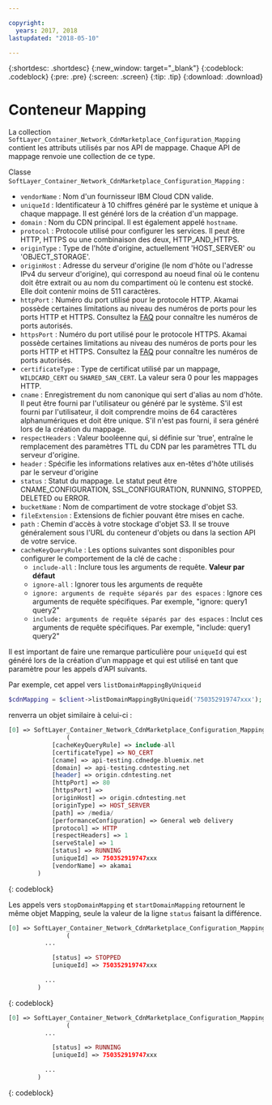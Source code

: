 ```yaml
---

copyright:
  years: 2017, 2018
lastupdated: "2018-05-10"

---
```


{:shortdesc: .shortdesc}
{:new_window: target="_blank"}
{:codeblock: .codeblock}
{:pre: .pre}
{:screen: .screen}
{:tip: .tip}
{:download: .download}  

# Conteneur Mapping  
La collection `SoftLayer_Container_Network_CdnMarketplace_Configuration_Mapping` contient les attributs utilisés par nos API de mappage. Chaque API de mappage renvoie une collection de ce type.

Classe `SoftLayer_Container_Network_CdnMarketplace_Configuration_Mapping` :

* `vendorName` : Nom d'un fournisseur IBM Cloud CDN valide.
* `uniqueId` : Identificateur à 10 chiffres généré par le système et unique à chaque mappage. Il est généré lors de la création d'un mappage.
* `domain` : Nom du CDN principal. Il est également appelé `hostname`.
* `protocol` : Protocole utilisé pour configurer les services. Il peut être HTTP, HTTPS ou une combinaison des deux, HTTP_AND_HTTPS.
* `originType` : Type de l'hôte d'origine, actuellement 'HOST_SERVER' ou 'OBJECT_STORAGE'.
* `originHost` : Adresse du serveur d'origine (le nom d'hôte ou l'adresse IPv4 du serveur d'origine), qui correspond au noeud final où le contenu doit être extrait ou au nom du compartiment où le contenu est stocké. Elle doit contenir moins de 511 caractères.
* `httpPort` :  Numéro du port utilisé pour le protocole HTTP. Akamai possède certaines limitations au niveau des numéros de ports pour les ports HTTP et HTTPS. Consultez la [FAQ](faq.html#are-there-any-restrictions-on-what-http-and-https-port-numbers-are-allowed-for-akamai-) pour connaître les numéros de ports autorisés.
* `httpsPort` :  Numéro du port utilisé pour le protocole HTTPS. Akamai possède certaines limitations au niveau des numéros de ports pour les ports HTTP et HTTPS. Consultez la [FAQ](faq.html#are-there-any-restrictions-on-what-http-and-https-port-numbers-are-allowed-for-akamai-) pour connaître les numéros de ports autorisés.
* `certificateType` : Type de certificat utilisé par un mappage, `WILDCARD_CERT` ou `SHARED_SAN_CERT`. La valeur sera 0 pour les mappages HTTP.
* `cname` : Enregistrement du nom canonique qui sert d'alias au nom d'hôte. Il peut être fourni par l'utilisateur ou généré par le système. S'il est fourni par l'utilisateur, il doit comprendre moins de 64 caractères alphanumériques et doit être unique. S'il n'est pas fourni, il sera généré lors de la création du mappage.
* `respectHeaders` : Valeur booléenne qui, si définie sur 'true', entraîne le remplacement des paramètres TTL du CDN par les paramètres TTL du serveur d'origine.
* `header` : Spécifie les informations relatives aux en-têtes d'hôte utilisés par le serveur d'origine
* `status` : Statut du mappage. Le statut peut être CNAME_CONFIGURATION, SSL_CONFIGURATION, RUNNING, STOPPED, DELETED ou ERROR.
* `bucketName` : Nom de compartiment de votre stockage d'objet S3.
* `fileExtension` : Extensions de fichier pouvant être mises en cache.
* `path` : Chemin d'accès à votre stockage d'objet S3. Il se trouve généralement sous l'URL du conteneur d'objets ou dans la section API de votre service.
* `cacheKeyQueryRule` : Les options suivantes sont disponibles pour configurer le comportement de la clé de cache :
  * `include-all` : Inclure tous les arguments de requête. **Valeur par défaut**
  * `ignore-all` : Ignorer tous les arguments de requête
  * `ignore: arguments de requête séparés par des espaces` : Ignore ces arguments de requête spécifiques. Par exemple, "ignore: query1 query2"
  * `include: arguments de requête séparés par des espaces` : Inclut ces arguments de requête spécifiques. Par exemple, "include: query1 query2"

Il est important de faire une remarque particulière pour `uniqueId` qui est généré lors de la création d'un mappage et qui est utilisé en tant que paramètre pour les appels d'API suivants.

Par exemple, cet appel vers `listDomainMappingByUniqueid`  
```php  
$cdnMapping = $client->listDomainMappingByUniqueid('750352919747xxx');  
```

renverra un objet similaire à celui-ci :

```php  
[0] => SoftLayer_Container_Network_CdnMarketplace_Configuration_Mapping Object
                (
            [cacheKeyQueryRule] => include-all
            [certificateType] => NO_CERT
            [cname] => api-testing.cdnedge.bluemix.net
            [domain] => api-testing.cdntesting.net
            [header] => origin.cdntesting.net
            [httpPort] => 80
            [httpsPort] =>
            [originHost] => origin.cdntesting.net
            [originType] => HOST_SERVER
            [path] => /media/
            [performanceConfiguration] => General web delivery
            [protocol] => HTTP
            [respectHeaders] => 1
            [serveStale] => 1
            [status] => RUNNING
            [uniqueId] => 750352919747xxx
            [vendorName] => akamai
        )

```
{: codeblock}

Les appels vers `stopDomainMapping` et `startDomainMapping` retournent le même objet Mapping, seule la valeur de la ligne `status` faisant la différence.

```php  
[0] => SoftLayer_Container_Network_CdnMarketplace_Configuration_Mapping Object
                (
          ...

            [status] => STOPPED
            [uniqueId] => 750352919747xxx

          ...
        )

```
{: codeblock}

```php  
[0] => SoftLayer_Container_Network_CdnMarketplace_Configuration_Mapping Object
                (
          ...

            [status] => RUNNING
            [uniqueId] => 750352919747xxx

          ...
        )

```
{: codeblock}
